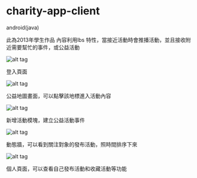 # charity-app-client
android(java)

此為2013年學生作品
內容利用lbs 特性，當接近活動時會推播活動，並且接收附近需要幫忙的事件，或公益活動

![alt tag](http://i.imgur.com/c93cF0z.jpg?1)

登入頁面

![alt tag](http://i.imgur.com/641RnWr.jpg?1)

公益地圖畫面，可以點擊該地標進入活動內容

![alt tag](http://i.imgur.com/xzdhY7r.jpg?1)

新增活動模塊，建立公益活動事件

![alt tag](http://i.imgur.com/C5nnB0t.jpg?1)

動態牆，可以看到關注對象的發布活動，照時間排序下來

![alt tag](http://i.imgur.com/uqxPNnA.jpg?2)

個人頁面，可以查看自己發布活動和收藏活動等功能
